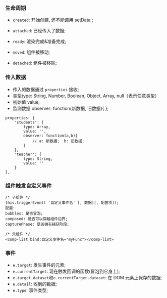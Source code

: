 ### 生命周期
* `created`: 开始创建, 还不能调用 setData ;
* `attached`: 已经传入了数据;
* `ready`: 渲染完成&准备完成;

* `moved`: 组件被移动;
* `detached`: 组件被移除;


### 传入数据
* 传入的数据通过 `properties` 接收;
* 类型type: String, Number, Boolean, Object, Array, null（表示任意类型）
* 初始值 value;
* 监测数据 observer: function(新数据, 旧数据){  };
```
properties: {
    'students': {
        type: Array,
        value: '',
        observer: function(a,b){
            // a: 新数据;  b: 旧数据;
        }
    },
    'teacher': {
        type: String,
        value: ''
    }
},

```


### 组件触发自定义事件
```
/* 子组件 */
this.triggerEvent( '自定义事件名' [, 数据][, 配置项]);
配置: 
bubbles: 是否冒泡; 
composed: 是否可以穿越组件边界;
capturePhase: 是否拥有捕获阶段;

/* 父组件 */
<comp-list bind:自定义事件名="myFunc"></comp-list>
```


### 事件
* `e.target`: 发生事件的元素;
* `e.currentTarget`: 现在触发回调的函数(冒泡到它身上);
* `e.target.dataset`和`e.currentTarget.dataset`: 在 DOM 元素上保存的数据;
* `e.detail`: 收到的数据;
* `e.type`: 事件类型;
